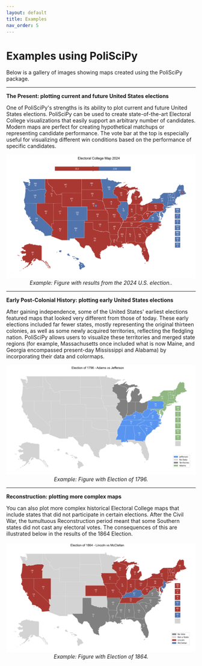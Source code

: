 ```yaml
---
layout: default
title: Examples
nav_order: 5
---
```


# Examples using PoliSciPy

Below is a gallery of images showing maps created using the PoliSciPy package.

---

**The Present: plotting current and future United States elections**

One of PoliSciPy's strengths is its ability to plot current and future United States elections. PoliSciPy can be used to create state-of-the-art Electoral College visualizations that easily support an arbitrary number of candidates. Modern maps are perfect for creating hypothetical matchups or representing candidate performance. The vote bar at the top is especially useful for visualizing different win conditions based on the performance of specific candidates.

<div align="center">
    <img src="assets/election_2024.png" alt="Electoral College Map" width="974">
    <div style="text-align: center;"><em>Example: Figure with results from the 2024 U.S. election..</em></div>
</div>

---

**Early Post-Colonial History: plotting early United States elections**

After gaining independence, some of the United States' earliest elections featured maps that looked very different from those of today. These early elections included far fewer states, mostly representing the original thirteen colonies, as well as some newly acquired territories, reflecting the fledgling nation. PoliSciPy allows users to visualize these territories and merged state regions (for example, Massachusetts once included what is now Maine, and Georgia encompassed present-day Mississippi and Alabama) by incorporating their data and colormaps.

<div align="center">
    <img src="assets/election_1796.png" alt="Electoral College Map" width="974">
    <div style="text-align: center;"><em>Example: Figure with Election of 1796.</em></div>
</div>

---

**Reconstruction: plotting more complex maps**

You can also plot more complex historical Electoral College maps that include states that did not participate in certain elections. After the Civil War, the tumultuous Reconstruction period meant that some Southern states did not cast any electoral votes. The consequences of this are illustrated below in the results of the 1864 Election.

<div align="center">
    <img src="assets/election_1864.png" alt="Electoral College Map" width="974">
    <div style="text-align: center;"><em>Example: Figure with Election of 1864.</em></div>
</div>